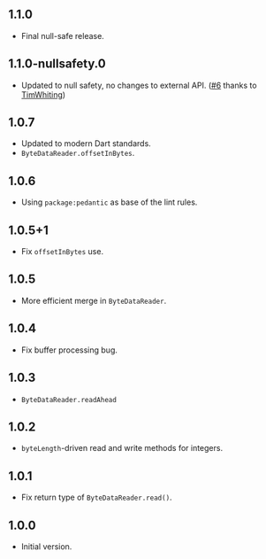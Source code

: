 ## 1.1.0

- Final null-safe release.

## 1.1.0-nullsafety.0

- Updated to null safety, no changes to external API.
  ([#6](https://github.com/isoos/buffer/pull/6) thanks to [TimWhiting](https://github.com/TimWhiting))

## 1.0.7

- Updated to modern Dart standards.
- `ByteDataReader.offsetInBytes`.

## 1.0.6

- Using `package:pedantic` as base of the lint rules.

## 1.0.5+1

- Fix `offsetInBytes` use.

## 1.0.5

- More efficient merge in `ByteDataReader`.

## 1.0.4

- Fix buffer processing bug.

## 1.0.3

- `ByteDataReader.readAhead`

## 1.0.2

- `byteLength`-driven read and write methods for integers.

## 1.0.1

- Fix return type of `ByteDataReader.read()`.

## 1.0.0

- Initial version.
